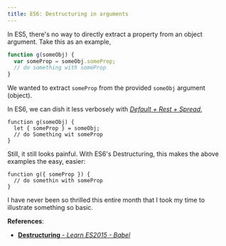 ```yaml
---
title: ES6: Destructuring in arguments
---
```


In ES5, there's no way to directly extract a property from an object argument. Take this as an example,

```js
function g(someObj) {
  var someProp = someObj.someProp;
  // do something with someProp
}
```

We wanted to extract `someProp` from the provided `someObj` argument (object).

In ES6, we can dish it less verbosely with [*Default + Rest + Spread*](http://babeljs.io/docs/learn-es2015/#default-rest-spread),

```es6
function g(someObj) {
  let { someProp } = someObj;
  // do Something wit someProp
}
```

Still, it still looks painful. With ES6's Destructuring, this makes the above examples the easy, easier:

```es6
function g({ someProp }) {
  // do somethin with someProp
}
```

I have never been so thrilled this entire month that I took my time to illustrate something so basic.

**References**:
- [**Destructuring** - *Learn ES2015 - Babel*](http://babeljs.io/docs/learn-es2015/#destructuring)
